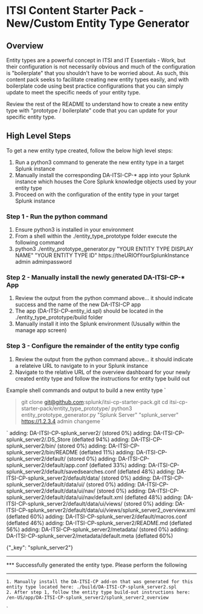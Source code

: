 # ITSI Content Starter Pack - New/Custom Entity Type Generator 

## Overview
Entity types are a powerful concept in ITSI and IT Essentials - Work, but their configuration is not necessarily obvious and much of the configuration is "boilerplate" that you shouldn't have to be worried about. As such, this content pack seeks to facilitate creating new entity types easily, and with boilerplate code using best practice configurations that you can simply update to meet the specific needs of your entity type.

Review the rest of the README to understand how to create a new entity type with "prototype / boilerplate" code that you can update for your specific entity type.


## High Level Steps
To get a new entity type created, follow the below high level steps:
1. Run a python3 command to generate the new entity type in a target Splunk instance
2. Manually install the corresponding DA-ITSI-CP-* app into your Splunk instance which houses the Core Splunk knowledge objects used by your entity type
3. Proceed on with the configuration of the entity type in your target Splunk instance


### Step 1 - Run the python command
1. Ensure python3 is installed in your environment
2. From a shell within the ./entity_type_prototype folder execute the following command
3. python3 ./entity_prototype_generator.py "YOUR ENTITY TYPE DISPLAY NAME" "YOUR ENTITY TYPE ID" https://theURIOfYourSplunkInstance admin adminpassword

### Step 2 - Manually install the newly generated DA-ITSI-CP-* App
1. Review the output from the python command above... it should indicate success and the name of the new DA-ITSI-CP app
2. The app (DA-ITSI-CP-entity_id.spl) should be located in the ./entity_type_prototype/build folder
3. Manually install it into the Splunk environment (Ususally within the manage app screen)

### Step 3 - Configure the remainder of the entity type config
1. Review the output from the python command above... it should indicate a relateive URL to navigate to in your Splunk instance
2. Navigate to the relative URL of the overview dashboard for your newly created entity type and follow the instructions for entity type build out


Example shell commands and output to build a new entity type
`
> git clone git@github.com:splunk/itsi-cp-starter-pack.git
> cd itsi-cp-starter-pack/entity_type_prototype/
> python3 entity_prototype_generator.py "Splunk Server" "splunk_server" https://1.2.3.4 admin changeme
`


`
  adding: DA-ITSI-CP-splunk_server2/ (stored 0%)
  adding: DA-ITSI-CP-splunk_server2/.DS_Store (deflated 94%)
  adding: DA-ITSI-CP-splunk_server2/bin/ (stored 0%)
  adding: DA-ITSI-CP-splunk_server2/bin/README (deflated 11%)
  adding: DA-ITSI-CP-splunk_server2/default/ (stored 0%)
  adding: DA-ITSI-CP-splunk_server2/default/app.conf (deflated 33%)
  adding: DA-ITSI-CP-splunk_server2/default/savedsearches.conf (deflated 48%)
  adding: DA-ITSI-CP-splunk_server2/default/data/ (stored 0%)
  adding: DA-ITSI-CP-splunk_server2/default/data/ui/ (stored 0%)
  adding: DA-ITSI-CP-splunk_server2/default/data/ui/nav/ (stored 0%)
  adding: DA-ITSI-CP-splunk_server2/default/data/ui/nav/default.xml (deflated 48%)
  adding: DA-ITSI-CP-splunk_server2/default/data/ui/views/ (stored 0%)
  adding: DA-ITSI-CP-splunk_server2/default/data/ui/views/splunk_server2_overview.xml (deflated 60%)
  adding: DA-ITSI-CP-splunk_server2/default/macros.conf (deflated 46%)
  adding: DA-ITSI-CP-splunk_server2/README.md (deflated 56%)
  adding: DA-ITSI-CP-splunk_server2/metadata/ (stored 0%)
  adding: DA-ITSI-CP-splunk_server2/metadata/default.meta (deflated 60%)

{"_key": "splunk_server2"}

***************************************************************************
*** Successfully generated the entity type. Please perform the following
***************************************************************************
    1. Manually install the DA-ITSI-CP add-on that was generated for this entity type located here: ./build/DA-ITSI-CP-splunk_server2.spl
    2. After step 1, follow the entity type build-out instructions here: /en-US/app/DA-ITSI-CP-splunk_server2/splunk_server2_overview
`